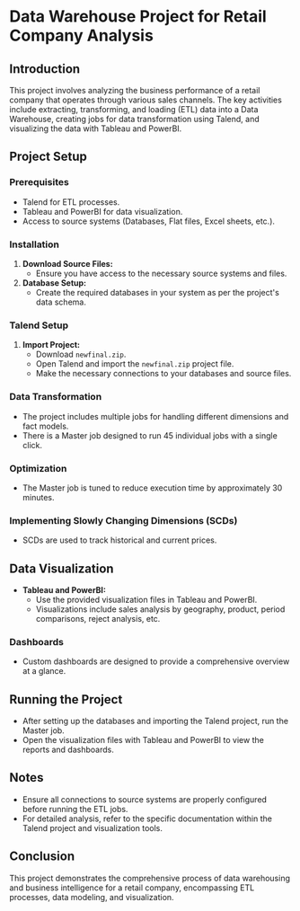 # Data Warehouse Project for Retail Company Analysis

## Introduction
This project involves analyzing the business performance of a retail company that operates through various sales channels. The key activities include extracting, transforming, and loading (ETL) data into a Data Warehouse, creating jobs for data transformation using Talend, and visualizing the data with Tableau and PowerBI.

## Project Setup

### Prerequisites
- Talend for ETL processes.
- Tableau and PowerBI for data visualization.
- Access to source systems (Databases, Flat files, Excel sheets, etc.).

### Installation
1. **Download Source Files:** 
   - Ensure you have access to the necessary source systems and files.
2. **Database Setup:**
   - Create the required databases in your system as per the project's data schema.

### Talend Setup
1. **Import Project:**
   - Download `newfinal.zip`.
   - Open Talend and import the `newfinal.zip` project file.
   - Make the necessary connections to your databases and source files.

### Data Transformation
- The project includes multiple jobs for handling different dimensions and fact models.
- There is a Master job designed to run 45 individual jobs with a single click.

### Optimization
- The Master job is tuned to reduce execution time by approximately 30 minutes.

### Implementing Slowly Changing Dimensions (SCDs)
- SCDs are used to track historical and current prices.

## Data Visualization
- **Tableau and PowerBI:**
  - Use the provided visualization files in Tableau and PowerBI.
  - Visualizations include sales analysis by geography, product, period comparisons, reject analysis, etc.

### Dashboards
- Custom dashboards are designed to provide a comprehensive overview at a glance.

## Running the Project
- After setting up the databases and importing the Talend project, run the Master job.
- Open the visualization files with Tableau and PowerBI to view the reports and dashboards.

## Notes
- Ensure all connections to source systems are properly configured before running the ETL jobs.
- For detailed analysis, refer to the specific documentation within the Talend project and visualization tools.

## Conclusion
This project demonstrates the comprehensive process of data warehousing and business intelligence for a retail company, encompassing ETL processes, data modeling, and visualization.

